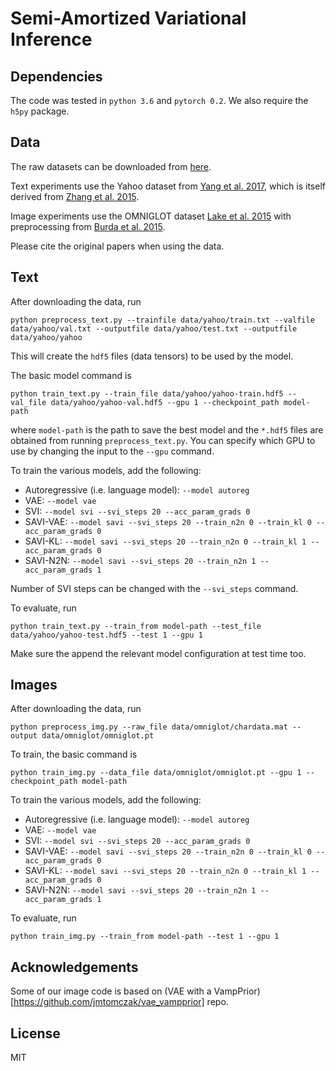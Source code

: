 # Semi-Amortized Variational Inference

## Dependencies
The code was tested in `python 3.6` and `pytorch 0.2`. We also require the `h5py` package.

## Data
The raw datasets can be downloaded from [here](https://drive.google.com/file/d/1PecZKhrPkMZmvMyiOJfMS-FsHW3FE0rH/view?usp=sharing).

Text experiments use the Yahoo dataset from [Yang et al. 2017](https://arxiv.org/pdf/1702.08139.pdf), which is itself derived from [Zhang et al. 2015](https://arxiv.org/abs/1509.01626). 

Image experiments use the OMNIGLOT dataset [Lake et al. 2015](https://cims.nyu.edu/~brenden/LakeEtAl2015Science.pdf) with preprocessing from [Burda et al. 2015](https://arxiv.org/pdf/1509.00519.pdf).

Please cite the original papers when using the data.

## Text
After downloading the data, run
```
python preprocess_text.py --trainfile data/yahoo/train.txt --valfile data/yahoo/val.txt --outputfile data/yahoo/test.txt --outputfile data/yahoo/yahoo
```
This will create the `hdf5` files (data tensors) to be used by the model.

The basic model command is
```
python train_text.py --train_file data/yahoo/yahoo-train.hdf5 --val_file data/yahoo/yahoo-val.hdf5 --gpu 1 --checkpoint_path model-path
```
where `model-path` is the path to save the best model and the `*.hdf5` files are obtained from running `preprocess_text.py`. You can specify which GPU to use by changing the input to the `--gpu` command.

To train the various models, add the following:  
- Autoregressive (i.e. language model): `--model autoreg`  
- VAE: `--model vae`  
- SVI: `--model svi --svi_steps 20 --acc_param_grads 0`  
- SAVI-VAE: `--model savi --svi_steps 20 --train_n2n 0 --train_kl 0 --acc_param_grads 0`  
- SAVI-KL: `--model savi --svi_steps 20 --train_n2n 0 --train_kl 1 --acc_param_grads 0`  
- SAVI-N2N: `--model savi --svi_steps 20 --train_n2n 1 --acc_param_grads 1`  

Number of SVI steps can be changed with the `--svi_steps` command. 

To evaluate, run
```
python train_text.py --train_from model-path --test_file data/yahoo/yahoo-test.hdf5 --test 1 --gpu 1
```
Make sure the append the relevant model configuration at test time too.

## Images
After downloading the data, run
```
python preprocess_img.py --raw_file data/omniglot/chardata.mat --output data/omniglot/omniglot.pt
```

To train, the basic command is
```
python train_img.py --data_file data/omniglot/omniglot.pt --gpu 1 --checkpoint_path model-path
```

To train the various models, add the following:  
- Autoregressive (i.e. language model): `--model autoreg`  
- VAE: `--model vae`  
- SVI: `--model svi --svi_steps 20 --acc_param_grads 0`  
- SAVI-VAE: `--model savi --svi_steps 20 --train_n2n 0 --train_kl 0 --acc_param_grads 0`    
- SAVI-KL: `--model savi --svi_steps 20 --train_n2n 0 --train_kl 1 --acc_param_grads 0`  
- SAVI-N2N: `--model savi --svi_steps 20 --train_n2n 1 --acc_param_grads 1`  

To evaluate, run
```
python train_img.py --train_from model-path --test 1 --gpu 1
```

## Acknowledgements
Some of our image code is based on (VAE with a VampPrior)[https://github.com/jmtomczak/vae_vampprior] repo.

## License
MIT